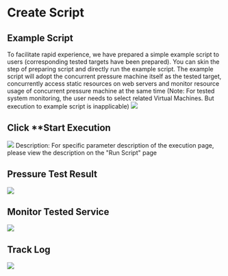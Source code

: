 # Create Script
## Example Script
To facilitate rapid experience, we have prepared a simple example script to users (corresponding tested targets have been prepared). You can skin the step of preparing script and directly run the example script.
The example script will adopt the concurrent pressure machine itself as the tested target, concurrently access static resources on web servers and monitor resource usage of concurrent pressure machine at the same time (Note: For tested system monitoring, the user needs to select related Virtual Machines. But execution to example script is inapplicable)
![](https://github.com/jdcloudcom/cn/blob/cn-perftest-v1/image/Perftest/1.png)
## Click **Start Execution
![](https://github.com/jdcloudcom/cn/blob/cn-perftest-v1/image/Perftest/2.png)
Description: For specific parameter description of the execution page, please view the description on the "Run Script" page
## Pressure Test Result
![](https://github.com/jdcloudcom/cn/blob/cn-perftest-v1/image/Perftest/3.png)
## Monitor Tested Service
![](https://github.com/jdcloudcom/cn/blob/cn-perftest-v1/image/Perftest/4.png)
## Track Log
![](https://github.com/jdcloudcom/cn/blob/cn-perftest-v1/image/Perftest/5.png)

